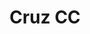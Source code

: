 ---
title: Cruz CC
date: 
draft: false

# descripcion
description : Cruz CC

materials: Plata 925

color: Plateado

dimensions: 0,9 cm

code: 01-03-0261

type: "Aros"

categories: []

price: $2.330,00

price_eftvo: $1.980,00

# Images
# first image will be shown in the product page
images:
  # - image: "images/path_to_image"
  # La ubicacion de las imagenes es imagenes/Aros/Aros.Microcubic/01-03-0261-cruz-cc
  - image: "./images/aros/microcubic/01-03-0261-cruz-cc_a.jpeg"
  - image: "./images/aros/microcubic/01-03-0261-cruz-cc_b.jpeg"
---